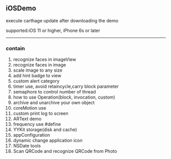 ## iOSDemo

execute carthage update after downloading the demo

supported:iOS 11 or higher, iPhone 6s or later

--- 

### contain

1. recognize faces in imageView
2. recognize faces in image
3. scale image to any size
4. add hint badge to view
5. custom alert category
6. timer use, avoid retaincycle,carry block parameter
7. semaphore to control number of thread
8. how to use Operation(block, invocation, custom)
9. archive and unarchive your own object
10. coreMotion use
11. custom print log to screen 
12. ARText demo
13. frequency use #define
14. YYKit storage(disk and cache)
15. appConfiguration
16. dynamic change application icon
17. NSDate tools
18. Scan QRCode and recognize QRCode from Photo